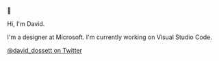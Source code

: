 👀

Hi, I'm David.

I'm a designer at Microsoft. I'm currently working on Visual Studio Code.

[@david_dossett on Twitter](https://twitter.com/david_dossett)

